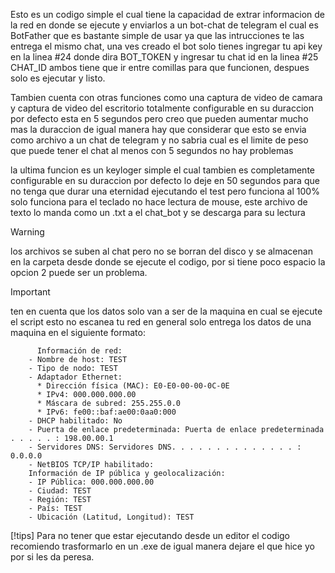 Esto es un codigo simple el cual tiene la capacidad de extrar informacion de la red en donde se ejecute y enviarlos a un bot-chat de telegram el cual es BotFather que es bastante simple de usar ya que las intrucciones te las entrega el mismo chat, una ves creado el bot solo tienes ingregar tu api key en la linea #24 donde dira BOT_TOKEN y ingresar tu chat id en la linea #25 CHAT_ID ambos tiene que ir entre comillas para que funcionen, despues solo es ejecutar y listo.

Tambien cuenta con otras funciones como una captura de video de camara y captura de video del escritorio totalmente configurable en su duraccion por defecto esta en 5 segundos pero creo que pueden aumentar mucho mas la duraccion de igual manera hay que considerar que esto se envia como archivo a un chat de telegram y no sabria cual es el limite de peso que puede tener el chat al menos con 5 segundos no hay problemas

la ultima funcion es un keyloger simple el cual tambien es completamente configurable en su duraccion por defecto lo deje en 50 segundos para que no tenga que durar una eternidad ejecutando el test pero funciona al 100% solo funciona para el teclado no hace lectura de mouse, este archivo de texto lo manda como un .txt a el chat_bot y se descarga para su lectura

>[!warning]
>los archivos se suben al chat pero no se borran del disco y se almacenan en la carpeta desde donde se ejecute el codigo, por si tiene poco espacio la opcion 2 puede ser un problema.

>[!important]
>ten en cuenta que los datos solo van a ser de la maquina en cual se ejecute el script esto no escanea tu red en general solo entrega los datos de una maquina en el siguiente formato:

          Información de red:
        - Nombre de host: TEST
        - Tipo de nodo: TEST
        - Adaptador Ethernet:
          * Dirección física (MAC): E0-E0-00-00-0C-0E
          * IPv4: 000.000.000.00
          * Máscara de subred: 255.255.0.0
          * IPv6: fe00::baf:ae00:0aa0:000
        - DHCP habilitado: No
        - Puerta de enlace predeterminada: Puerta de enlace predeterminada . . . . . : 198.00.00.1
        - Servidores DNS: Servidores DNS. . . . . . . . . . . . . . : 0.0.0.0
        - NetBIOS TCP/IP habilitado: 
        Información de IP pública y geolocalización:
        - IP Pública: 000.000.000.00
        - Ciudad: TEST
        - Región: TEST
        - País: TEST
        - Ubicación (Latitud, Longitud): TEST

[!tips] 
Para no tener que estar ejecutando desde un editor el codigo recomiendo trasformarlo en un .exe de igual manera dejare el que hice yo por si les da peresa.
        

